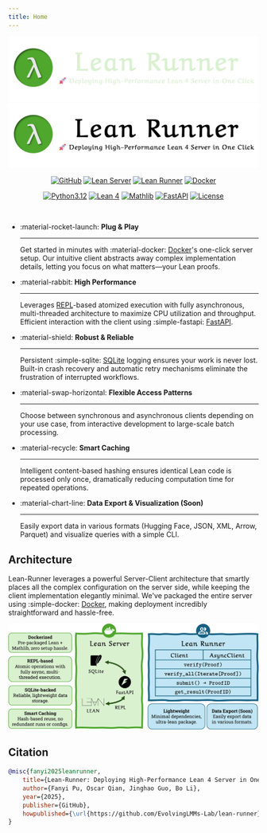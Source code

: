```yaml
---
title: Home
---
```


<style>
  .md-typeset h1 {
    display: none;
  }
</style>

![](assets/logo/logo-wt-dark.webp#only-dark)
![](assets/logo/logo-wt.webp#only-light)

<div align="center" markdown>

[![GitHub](https://img.shields.io/badge/GitHub-Repository-blue?style=flat-square&logo=github)](https://github.com/EvolvingLMMs-Lab/lean-runner)
[![Lean Server](https://img.shields.io/pypi/v/lean-server?label=Lean%20Server&style=flat-square&color=orange&logo=pypi)](https://pypi.org/project/lean-server/)
[![Lean Runner](https://img.shields.io/pypi/v/lean-runner?label=Lean%20Runner&style=flat-square&color=orange&logo=pypi)](https://pypi.org/project/lean-runner/)
[![Docker](https://img.shields.io/badge/Hub-blue?label=Docker&style=flat-square&logo=docker&logoColor=white)](https://hub.docker.com/r/pufanyi/lean-server)

[![Python3.12](https://img.shields.io/badge/Python-3.12-blue?style=flat-square&logo=python&logoColor=white)](https://www.python.org/downloads/release/python-3120/)
[![Lean 4](https://img.shields.io/badge/Lean-4-purple?style=flat-square&logo=lean&logoColor=white)](https://lean-lang.org/doc/reference/4.22.0-rc4/releases/v4.22.0/)
[![Mathlib](https://img.shields.io/badge/Mathlib-v4.22.0--rc4-purple?style=flat-square)](https://github.com/leanprover-community/mathlib4/releases/tag/v4.22.0-rc4)
[![FastAPI](https://img.shields.io/badge/FastAPI-green?style=flat-square&logo=fastapi&logoColor=white)](https://fastapi.tiangolo.com)
[![License](https://img.shields.io/badge/License-MIT-yellow?style=flat-square)](LICENSE)

<br/>

</div>

<div class="grid cards" markdown>

-   :material-rocket-launch: __Plug & Play__

    ---

    Get started in minutes with :material-docker: [Docker](https://www.docker.com/)'s one-click server setup. Our intuitive client abstracts away complex implementation details, letting you focus on what matters—your Lean proofs.

-   :material-rabbit: __High Performance__

    ---

    Leverages [REPL](https://github.com/leanprover-community/repl)-based atomized execution with fully asynchronous, multi-threaded architecture to maximize CPU utilization and throughput. Efficient interaction with the client using :simple-fastapi: [FastAPI](https://fastapi.tiangolo.com/).

-   :material-shield: __Robust & Reliable__

    ---

    Persistent :simple-sqlite: [SQLite](https://www.sqlite.org) logging ensures your work is never lost. Built-in crash recovery and automatic retry mechanisms eliminate the frustration of interrupted workflows.

-   :material-swap-horizontal: __Flexible Access Patterns__

    ---

    Choose between synchronous and asynchronous clients depending on your use case, from interactive development to large-scale batch processing.

-   :material-recycle: __Smart Caching__

    ---

    Intelligent content-based hashing ensures identical Lean code is processed only once, dramatically reducing computation time for repeated operations.

-   :material-chart-line: __Data Export & Visualization (Soon)__

    ---

    Easily export data in various formats (Hugging Face, JSON, XML, Arrow, Parquet) and visualize queries with a simple CLI.

</div>

## Architecture

Lean-Runner leverages a powerful Server-Client architecture that smartly places all the complex configuration on the server side, while keeping the client implementation elegantly minimal. We've packaged the entire server using :simple-docker: [Docker](https://www.docker.com/), making deployment incredibly straightforward and hassle-free.

![](assets/imgs/overview.webp)

## Citation

```bibtex
@misc{fanyi2025leanrunner,
    title={Lean-Runner: Deploying High-Performance Lean 4 Server in One Click},
    author={Fanyi Pu, Oscar Qian, Jinghao Guo, Bo Li},
    year={2025},
    publisher={GitHub},
    howpublished={\url{https://github.com/EvolvingLMMs-Lab/lean-runner}},
}
```
